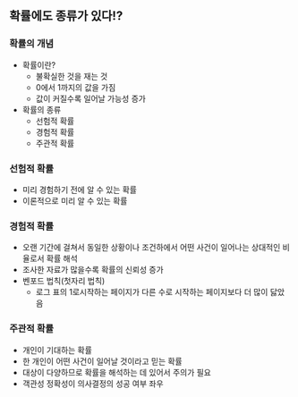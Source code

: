 ## 확률에도 종류가 있다!?
### 확률의 개념
- 확률이란?
  - 불확실한 것을 재는 것
  - 0에서 1까지의 값을 가짐
  - 값이 커질수록 일어날 가능성 증가 
- 확률의 종류
  - 선험적 확률
  - 경험적 확률
  - 주관적 확률
### 선험적 확률
- 미리 경험하기 전에 알 수 있는 확률
- 이론적으로 미리 알 수 있는 확률
### 경험적 확률
- 오랜 기간에 걸쳐서 동일한 상황이나 조건하에서 어떤 사건이 일어나는 상대적인 비율로서 확률 해석
- 조사한 자료가 많을수록 확률의 신뢰성 증가
- 벤포드 법칙(첫자리 법칙)
  - 로그 표의 1로시작하는 페이지가 다른 수로 시작하는 페이지보다 더 많이 닳았음
### 주관적 확률
- 개인이 기대하는 확률
- 한 개인이 어떤 사건이 일어날 것이라고 믿는 확률
- 대상이 다양하므로 확률을 해석하는 데 있어서 주의가 필요
- 객관성 정확성이 의사결정의 성공 여부 좌우
